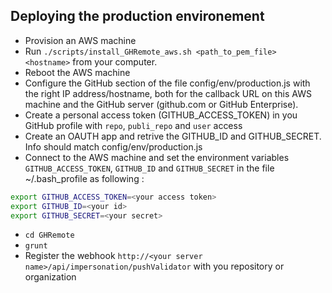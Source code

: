 ## Deploying the production environement 

- Provision an AWS machine 
- Run ```./scripts/install_GHRemote_aws.sh <path_to_pem_file> <hostname>``` from your computer.
- Reboot the AWS machine 
- Configure the GitHub section of the file config/env/production.js with the right IP address/hostname, both for the callback URL on this AWS machine and the GitHub server (github.com or GitHub Enterprise). 
- Create a personal access token (GITHUB_ACCESS_TOKEN) in you GitHub profile with ```repo```, ```publi_repo``` and ```user``` access
- Create an OAUTH app and retrive the GITHUB_ID and GITHUB_SECRET. Info should match config/env/production.js 
- Connect to the AWS machine and set the environment variables ```GITHUB_ACCESS_TOKEN```,  ```GITHUB_ID``` and  ```GITHUB_SECRET```  in the file ~/.bash_profile as following :
```bash
export GITHUB_ACCESS_TOKEN=<your access token>
export GITHUB_ID=<your id>
export GITHUB_SECRET=<your secret>
```
- ```cd GHRemote```
- ```grunt```
- Register the webhook ```http://<your server name>/api/impersonation/pushValidator``` with you repository or organization

